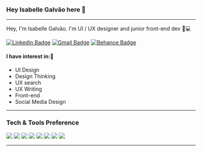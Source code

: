 ### Hey Isabelle Galvão here 👋

---

Hey, I'm Isabelle Galvão. I'm UI / UX designer and  junior front-end dev 🎨💻

[![Linkedin Badge](https://img.shields.io/badge/-Linkedin-blue?style=flat-square&logo=Linkedin&logoColor=white&link=https://www.linkedin.com/in/isabelle-galvao/)](https://www.linkedin.com/in/isabelle-galvao/) [![Gmail Badge](https://img.shields.io/badge/-Gmail-c14438?style=flat-square&logo=Gmail&logoColor=white&link=mailto:isabellecgalvao@gmail.com)](mailto:isabellecgalvao@gmail.com) [![Behance Badge](https://img.shields.io/badge/-Behance-blue?style=flat-square&logo=Behance&logoColor=white&link=https://www.behance.net/isabellegalvo)](https://www.behance.net/isabellegalvo)
#### I have interest in:🚀
+ UI Design
+ Design Thinking
+ UX search
+ UX Writing
+ Front-end
+ Social Media Design

---


### Tech & Tools Preference

<img src = "https://img.shields.io/badge/-HTML5-E34F26?style=flat&logo=html5&logoColor=white"> <img src = "https://img.shields.io/badge/-CSS3-1572B6?style=flat&logo=css3&logoColor=white">
<img src="https://img.shields.io/badge/-Bootstrap-563D7C?style=flat&logo=bootstrap&logoColor=white">
<img src="https://img.shields.io/badge/-JavaScript-eed718?style=flat&logo=javascript&logoColor=ffffff">
<img src="https://img.shields.io/badge/-React-000000?style=flat&logo=react&logoColor=00c8ff">
<img src="http://img.shields.io/badge/-Git-F1502F?style=flat&logo=git&logoColor=FFFFFF">
<img src="http://img.shields.io/badge/-Github-000000?style=flat&logo=github&logoColor=FFFFFF">
<img src="http://img.shields.io/badge/-VS%20Code-007ACC?style=flat&logo=visual%20studio%20code&logoColor=white">


---

